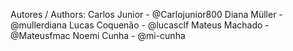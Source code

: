 Autores / Authors: 
Carlos Junior - @Carlojunior800
Diana Müller - @mullerdiana
Lucas Coquenão - @lucasclf
Mateus Machado - @Mateusfmac
Noemi Cunha - @mi-cunha

